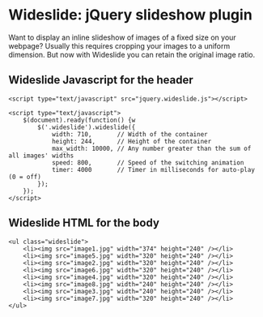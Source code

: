 Wideslide: jQuery slideshow plugin
==================================

Want to display an inline slideshow of images of a fixed size on your webpage?
Usually this requires cropping your images to a uniform dimension. But now with
Wideslide you can retain the original image ratio.

Wideslide Javascript for the header
-----------------------------------

    <script type="text/javascript" src="jquery.wideslide.js"></script>

    <script type="text/javascript">
        $(document).ready(function() {w
            $('.wideslide').wideslide({
                width: 710,       // Width of the container
                height: 244,      // Height of the container
                max_width: 10000, // Any number greater than the sum of all images' widths
                speed: 800,       // Speed of the switching animation
                timer: 4000       // Timer in milliseconds for auto-play (0 = off)
            });
        });
    </script>

Wideslide HTML for the body
---------------------------

    <ul class="wideslide">
        <li><img src="image1.jpg" width="374" height="240" /></li>
        <li><img src="image5.jpg" width="320" height="240" /></li>
        <li><img src="image2.jpg" width="320" height="240" /></li>
        <li><img src="image6.jpg" width="320" height="240" /></li>
        <li><img src="image4.jpg" width="320" height="240" /></li>
        <li><img src="image8.jpg" width="240" height="240" /></li>
        <li><img src="image3.jpg" width="240" height="240" /></li>
        <li><img src="image7.jpg" width="320" height="240" /></li>
    </ul>


